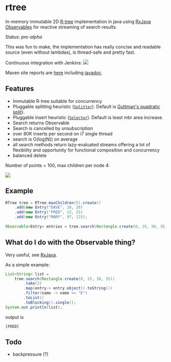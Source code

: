 rtree
=========

In-memory immutable 2D [R-tree](http://en.wikipedia.org/wiki/R-tree) implementation in java using [RxJava Observables](https://github.com/ReactiveX/RxJava) for reactive streaming of search results. 

Status: *pre-alpha*

This was fun to make, the implementation has really concise and readable source (even without lambdas), is thread-safe and pretty fast.

Continuous integration with Jenkins: <a href="https://xuml-tools.ci.cloudbees.com/"><img src="https://xuml-tools.ci.cloudbees.com/job/rtree/badge/icon"/></a>

Maven site reports are [here](http://davidmoten.github.io/rtree/index.html) including [javadoc](http://davidmoten.github.io/rtree/apidocs/index.html).

Features
------------
* Immutable R-tree suitable for concurrency
* Pluggable splitting heuristic ([```Splitter```](src/main/java/com/github/davidmoten/rtree/Splitter.java)). Default is [Guttman's quadratic split](http://www-db.deis.unibo.it/courses/SI-LS/papers/Gut84.pdf)).
* Pluggable insert heuristic ([```Selector```](src/main/java/com/github/davidmoten/rtree/Selector.java)). Default is least mbr area increase.
* Search returns Observable 
* Search is cancelled by unsubscription
* over 80K inserts per second on i7 single thread
* search is O(log(N)) on average
* all search methods return lazy-evaluated streams offering a lot of flexibility and opportunity for functional composition and concurrency
* balanced delete

Number of points = 100, max children per node 4:

<img src="https://raw.githubusercontent.com/davidmoten/rtree/master/src/docs/rtree.png"/>

Example
--------------
```java
RTree tree = RTree.maxChildren(5).create()
    .add(new Entry("DAVE", 10, 20)
    .add(new Entry("FRED", 12, 25)
    .add(new Entry("MARY", 97, 125);
 
Observable<Entry> entries = tree.search(Rectangle.create(8, 15, 30, 35));
```

What do I do with the Observable thing?
----------------------------------------
Very useful, see [RxJava](http://github.com/ReactiveX/RxJava).

As a simple example:

```java
List<String> list = 
    tree.search(Rectangle.create(8, 15, 30, 35))
        .take(2)
        .map(entry-> entry.object().toString())
        .filter(name -> name >= "E")
        .toList()
        .toBlocking().single();
System.out.println(list);
```
output is 
```
[FRED]
 ```

Todo
---------- 
* backpressure (?)
 



